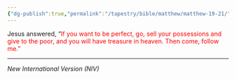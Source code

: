 ```yaml
---
{"dg-publish":true,"permalink":"/tapestry/bible/matthew/matthew-19-21/","title":"Matthew 19:21","tags":["bible-verse","bible-verse"],"dgHomeLink":true,"dgShowLocalGraph":true,"dgEnableSearch":true}
---
```



Jesus answered, “<font color="#ff0000">If you want to be perfect, go, sell your possessions and give to the poor, and you will have treasure in heaven. Then come, follow me.”</font>




---
*New International Version (NIV)*